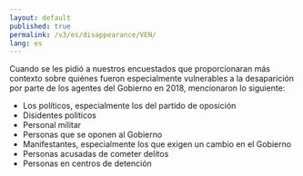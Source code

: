 ```yaml
---
layout: default
published: true
permalink: /v3/es/disappearance/VEN/
lang: es
---
```


Cuando se les pidió a nuestros encuestados que proporcionaran más contexto sobre quiénes fueron especialmente vulnerables a la desaparición por parte de los agentes del Gobierno en 2018, mencionaron lo siguiente:
-	Los políticos, especialmente los del partido de oposición
-	Disidentes politicos
-	Personal militar
-	Personas que se oponen al Gobierno
-	Manifestantes, especialmente los que exigen un cambio en el Gobierno
-	Personas acusadas de cometer delitos
-	Personas en centros de detención

